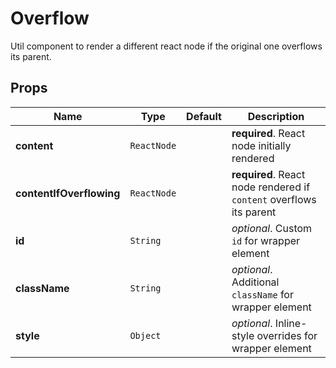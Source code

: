 # Overflow

Util component to render a different react node if the original one overflows its parent.

## Props
|Name|Type|Default|Description|
|----|----|-------|-----------|
| **content** | <code>ReactNode</code> |  | **required**. React node initially rendered |
| **contentIfOverflowing** | <code>ReactNode</code> |  | **required**. React node rendered if `content` overflows its parent |
| **id** | <code>String</code> |  | *optional*. Custom `id` for wrapper element |
| **className** | <code>String</code> |  | *optional*. Additional `className` for wrapper element |
| **style** | <code>Object</code> |  | *optional*. Inline-style overrides for wrapper element |